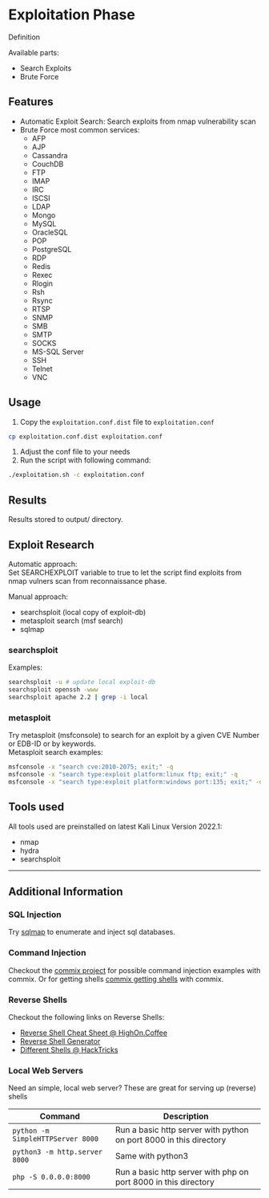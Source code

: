 # Exploitation Phase

Definition

Available parts:
- Search Exploits
- Brute Force

## Features

- Automatic Exploit Search: Search exploits from nmap vulnerability scan
- Brute Force most common services:
    - AFP
    - AJP
    - Cassandra
    - CouchDB
    - FTP
    - IMAP
    - IRC
    - ISCSI
    - LDAP
    - Mongo
    - MySQL
    - OracleSQL
    - POP
    - PostgreSQL
    - RDP
    - Redis
    - Rexec
    - Rlogin
    - Rsh
    - Rsync
    - RTSP
    - SNMP
    - SMB
    - SMTP
    - SOCKS
    - MS-SQL Server
    - SSH
    - Telnet
    - VNC


## Usage

1. Copy the `exploitation.conf.dist` file to `exploitation.conf`
```bash
cp exploitation.conf.dist exploitation.conf
```
1. Adjust the conf file to your needs
1. Run the script with following command:
```bash
./exploitation.sh -c exploitation.conf
```

## Results

Results stored to output/ directory.

## Exploit Research

Automatic approach:  
Set SEARCHEXPLOIT variable to true to let the script find exploits from nmap vulners scan from reconnaissance phase.  

Manual approach:  
- searchsploit (local copy of exploit-db)
- metasploit search (msf search)
- sqlmap

### searchsploit  

Examples:  
```bash
searchsploit -u # update local exploit-db
searchsploit openssh -www
searchsploit apache 2.2 | grep -i local
```

### metasploit

Try metasploit (msfconsole) to search for an exploit by a given CVE Number or EDB-ID or by keywords.  
Metasploit search examples:
```bash
msfconsole -x "search cve:2010-2075; exit;" -q
msfconsole -x "search type:exploit platform:linux ftp; exit;" -q
msfconsole -x "search type:exploit platform:windows port:135; exit;" -q
```

## Tools used

All tools used are preinstalled on latest Kali Linux Version 2022.1:  
- nmap
- hydra
- searchsploit

-----

## Additional Information

### SQL Injection

Try [sqlmap](https://github.com/sqlmapproject/sqlmap) to enumerate and inject sql databases.

### Command Injection

Checkout the [commix project](https://github.com/commixproject/commix/wiki/Usage-Examples) for possible command injection examples with commix. Or for getting shells [commix getting shells](https://github.com/commixproject/commix/wiki/Getting-Shells) with commix.

### Reverse Shells

Checkout the following links on Reverse Shells:  
- [Reverse Shell Cheat Sheet @ HighOn.Coffee](https://highon.coffee/blog/reverse-shell-cheat-sheet/)
- [Reverse Shell Generator](https://www.revshells.com/)
- [Different Shells @ HackTricks](https://book.hacktricks.xyz/shells/shells)

### Local Web Servers

Need an simple, local web server? These are great for serving up (reverse) shells  

| **Command**                             | **Description**                                                     |
|-----------------------------------------|---------------------------------------------------------------------|
| ```python -m SimpleHTTPServer 8000```   | Run a basic http server with python on port 8000 in this directory  |
| ```python3 -m http.server 8000```       | Same with python3                                                   |
| ```php -S 0.0.0.0:8000```               | Run a basic http server with php on port 8000 in this directory     | 

